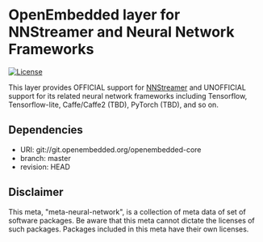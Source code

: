 # OpenEmbedded layer for NNStreamer and Neural Network Frameworks

[![License](https://img.shields.io/github/license/nnstreamer/meta-neural-network?style=plastic)](https://github.com/nnstreamer/meta-neural-network/blob/master/LICENSE)

This layer provides OFFICIAL support for [NNStreamer](https://github.com/nnstreamer/nnstreamer) and UNOFFICIAL support for its related neural network frameworks including Tensorflow, Tensorflow-lite, Caffe/Caffe2 (TBD), PyTorch (TBD), and so on.

## Dependencies

- URI: git://git.openembedded.org/openembedded-core
- branch: master
- revision: HEAD

## Disclaimer

This meta, "meta-neural-network", is a collection of meta data of set of software packages. Be aware that this meta cannot dictate the licenses of such packages. Packages included in this meta have their own licenses.
